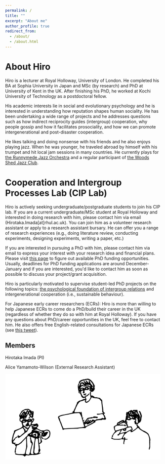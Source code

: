 ```yaml
---
permalink: /
title: ""
excerpt: "About me"
author_profile: true
redirect_from: 
  - /about/
  - /about.html
---
```


# About Hiro

Hiro is a lecturer at Royal Holloway, University of London. 
He completed his BA at Sophia University in Japan and MSc (by research) and PhD at University of Kent in the UK. After finishing his PhD, he worked at Kochi University of Technology as a postdoctoral fellow. 

His academic interests lie in social and evolutionary psychology and he is interested in understanding how reputation shapes human sociality. He has been undertaking a wide range of projects and he addresses questions such as how indirect reciprocity guides (intergroup) cooperation, why people gossip and how it facilitates prosociality, and how we can promote intergenerational and post-disaster cooperation.

He likes talking and doing nonsense with his friends and he also enjoys playing jazz. When he was younger, he traveled abroad by himself with his trumpet and hit local jam sessions in many countries. He currently plays for [the Runnymede Jazz Orchestra](https://runnymedejazzorchestra.co.uk/) and a regular participant of [the Woods Shed Jazz Club](https://www.villagecentre.org.uk/group/the-woods-shed-jazz-club/). 


# Cooperation and Intergroup Processes Lab (CIP Lab)

Hiro is actively seeking undergraduate/postgraduate students to join his CIP lab. 
If you are a current undergraduate/MSc student at Royal Holloway and interested in doing research with him, please contact him via email (Hirotaka.Imada[at]rhul.ac.uk). You can join him as a volunteer research assistant or apply to a research assistant bursary. He can offer you a range of research experiences (e.g., doing literature review, conducting experiments, designing experiments, writing a paper, etc.) 

If you are interested in pursuing a PhD with him, please contact him via email to express your interest with your research idea and financial plans. Please visit [this page](https://www.royalholloway.ac.uk/research-and-teaching/departments-and-schools/psychology/studying-here/research-degrees/) to figure out available PhD funding opportunities. Usually, deadlines for PhD funding applications are around December-January and if you are interested, you'd like to contact him as soon as possible to discuss your project/grant acquisition. 

Hiro is particularly motivated to supervise student-led PhD projects on the following topics: [the psychological foundation of intergroup relations](https://www.royalholloway.ac.uk/research-and-teaching/departments-and-schools/psychology/studying-here/research-degrees/research-degree-potential-projects/) and intergenerational cooperation (i.e., sustainable behaviour).

For Japanese early career researchers (ECRs): Hiro is more than willing to help Japanese ECRs to come do a PhD/build their career in the UK (regardless of whether they do so with him at Royal Holloway). If you have any questions about PhD/career opportunities in the UK, feel free to contact him. He also offers free English-related consultations for Japanese ECRs (see [this tweet](https://twitter.com/Hiro_IMADA/status/1707291163659502064)). 

## Members
Hirotaka Imada (PI)

Alice Yamamoto-Wilson (External Research Assistant)

![image](/assets/images/imada_web_touka_c-01-r.png)

